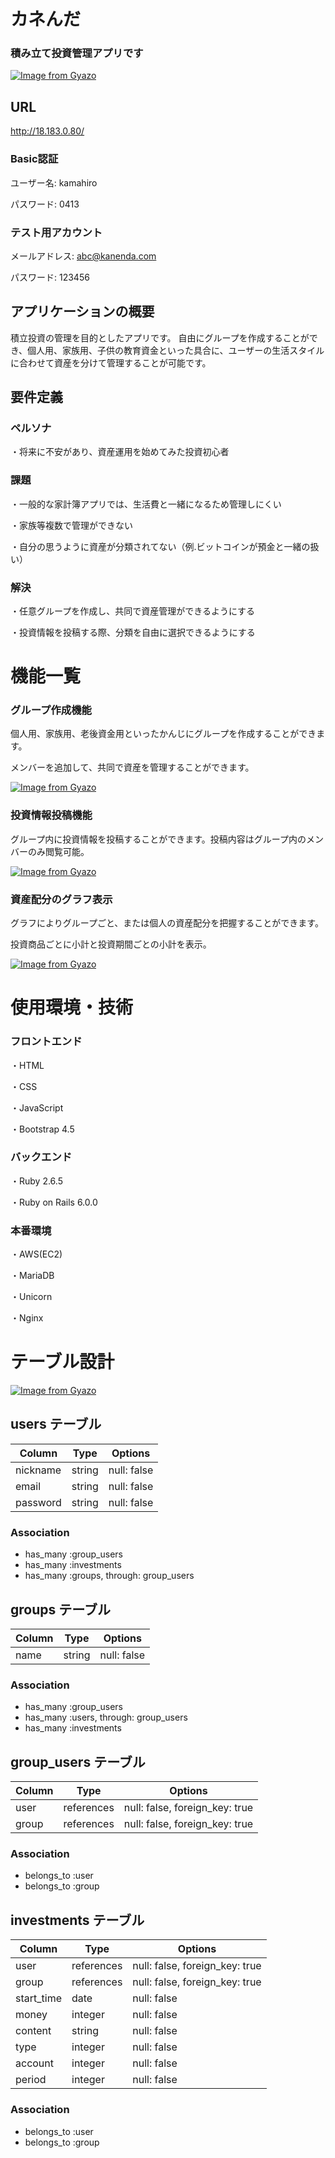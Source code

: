 # カネんだ
### 積み立て投資管理アプリです

[![Image from Gyazo](https://i.gyazo.com/50e90134741d397aaa513afccb5d8d9c.png)](https://gyazo.com/50e90134741d397aaa513afccb5d8d9c)

## URL
http://18.183.0.80/

### Basic認証
ユーザー名: kamahiro

パスワード: 0413

### テスト用アカウント
メールアドレス: abc@kanenda.com

パスワード: 123456

## アプリケーションの概要
積立投資の管理を目的としたアプリです。
自由にグループを作成することができ、個人用、家族用、子供の教育資金といった具合に、ユーザーの生活スタイルに合わせて資産を分けて管理することが可能です。

## 要件定義

### ペルソナ
・将来に不安があり、資産運用を始めてみた投資初心者

### 課題
・一般的な家計簿アプリでは、生活費と一緒になるため管理しにくい

・家族等複数で管理ができない

・自分の思うように資産が分類されてない（例.ビットコインが預金と一緒の扱い）

### 解決
・任意グループを作成し、共同で資産管理ができるようにする

・投資情報を投稿する際、分類を自由に選択できるようにする


# 機能一覧

### グループ作成機能
個人用、家族用、老後資金用といったかんじにグループを作成することができます。

メンバーを追加して、共同で資産を管理することができます。


[![Image from Gyazo](https://i.gyazo.com/21134428e5a2c285c703f9652164f1bd.gif)](https://gyazo.com/21134428e5a2c285c703f9652164f1bd)

### 投資情報投稿機能
グループ内に投資情報を投稿することができます。投稿内容はグループ内のメンバーのみ閲覧可能。


[![Image from Gyazo](https://i.gyazo.com/973e6734e0b1901613c21055bf2a73fe.gif)](https://gyazo.com/973e6734e0b1901613c21055bf2a73fe)

### 資産配分のグラフ表示
グラフによりグループごと、または個人の資産配分を把握することができます。

投資商品ごとに小計と投資期間ごとの小計を表示。


[![Image from Gyazo](https://i.gyazo.com/5b052203c12d0fec90226877678658a6.gif)](https://gyazo.com/5b052203c12d0fec90226877678658a6)


# 使用環境・技術

### フロントエンド
・HTML

・CSS

・JavaScript

・Bootstrap 4.5

### バックエンド
・Ruby 2.6.5

・Ruby on Rails 6.0.0

### 本番環境
・AWS(EC2)

・MariaDB

・Unicorn

・Nginx


# テーブル設計

[![Image from Gyazo](https://i.gyazo.com/919fcef5a08b04b4bdcc4aa09228c9cd.png)](https://gyazo.com/919fcef5a08b04b4bdcc4aa09228c9cd)

## users テーブル

| Column   | Type   | Options     |
| -------- | ------ | ----------- |
| nickname | string | null: false |
| email    | string | null: false |
| password | string | null: false |

### Association

- has_many :group_users
- has_many :investments
- has_many :groups, through: group_users


## groups テーブル

| Column | Type   | Options     |
| ------ | ------ | ----------- |
| name   | string | null: false |

### Association

- has_many :group_users
- has_many :users, through: group_users
- has_many :investments


## group_users テーブル

| Column | Type       | Options                        |
| ------ | ---------- | ------------------------------ |
| user   | references | null: false, foreign_key: true |
| group  | references | null: false, foreign_key: true |

### Association

- belongs_to :user
- belongs_to :group


## investments テーブル

| Column     | Type       | Options                        |
| ---------- | ---------- | ------------------------------ |
| user       | references | null: false, foreign_key: true |
| group      | references | null: false, foreign_key: true |
| start_time | date       | null: false                    |
| money      | integer    | null: false                    |
| content    | string     | null: false                    |
| type       | integer    | null: false                    |
| account    | integer    | null: false                    |
| period     | integer    | null: false                    |

### Association

- belongs_to :user
- belongs_to :group
